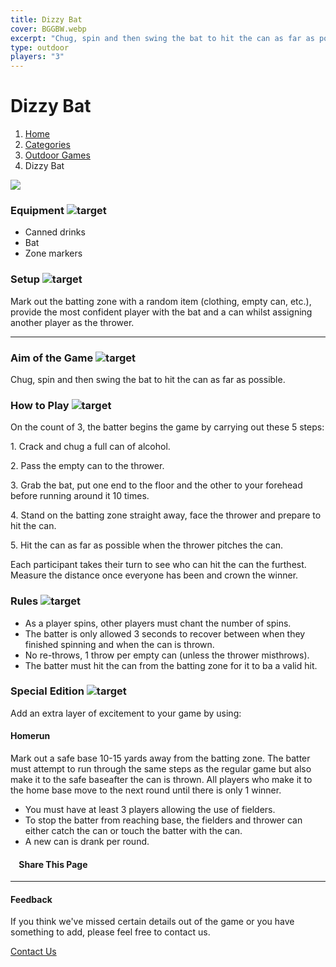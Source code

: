 ```yaml
---
title: Dizzy Bat
cover: BGGBW.webp
excerpt: "Chug, spin and then swing the bat to hit the can as far as possible."
type: outdoor
players: "3"
---
```


# Dizzy Bat

1.  [Home](/)
2.  [Categories](GameCategories)
3.  [Outdoor Games](GameCategories/OutdoorGames)
4.  Dizzy Bat

![](images/dizzybat.webp)

### Equipment ![target](images/liquor.webp)

-   Canned drinks
-   Bat
-   Zone markers

### Setup ![target](images/settings.webp)

Mark out the batting zone with a random item (clothing, empty can, etc.), provide the most confident player with the bat and a can whilst assigning another player as the thrower.

* * *

### Aim of the Game ![target](images/target.webp)

Chug, spin and then swing the bat to hit the can as far as possible.

### How to Play ![target](images/question.webp)

On the count of 3, the batter begins the game by carrying out these 5 steps:

1\. Crack and chug a full can of alcohol.

2\. Pass the empty can to the thrower.

3\. Grab the bat, put one end to the floor and the other to your forehead before running around it 10 times.

4\. Stand on the batting zone straight away, face the thrower and prepare to hit the can.

5\. Hit the can as far as possible when the thrower pitches the can.

Each participant takes their turn to see who can hit the can the furthest. Measure the distance once everyone has been and crown the winner.

### Rules ![target](images/rules.webp)

-   As a player spins, other players must chant the number of spins.
-   The batter is only allowed 3 seconds to recover between when they finished spinning and when the can is thrown.
-   No re-throws, 1 throw per empty can (unless the thrower misthrows).
-   The batter must hit the can from the batting zone for it to ba a valid hit.

### Special Edition ![target](images/special.webp)

Add an extra layer of excitement to your game by using:

#### **Homerun**

Mark out a safe base 10-15 yards away from the batting zone. The batter must attempt to run through the same steps as the regular game but also make it to the safe baseafter the can is thrown. All players who make it to the home base move to the next round until there is only 1 winner.

-   You must have at least 3 players allowing the use of fielders.
-   To stop the batter from reaching base, the fielders and thrower can either catch the can or touch the batter with the can.
-   A new can is drank per round.

####     Share This Page

[](https://www.facebook.com/sharer/sharer.php?u=beergogglegames.co.uk/GameCategories/OutdoorGames/dizzybat)[](https://www.instagram.com/direct/new/)[](https://twitter.com/intent/tweet?url=beergogglegames.co.uk/GameCategories/OutdoorGames/dizzybat)

* * *

#### Feedback

If you think we've missed certain details out of the game or you have something to add, please feel free to contact us.

  
  
  
[Contact Us](contact)
